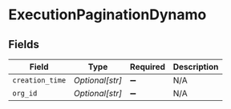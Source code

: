 # ExecutionPaginationDynamo


## Fields

| Field              | Type               | Required           | Description        |
| ------------------ | ------------------ | ------------------ | ------------------ |
| `creation_time`    | *Optional[str]*    | :heavy_minus_sign: | N/A                |
| `org_id`           | *Optional[str]*    | :heavy_minus_sign: | N/A                |